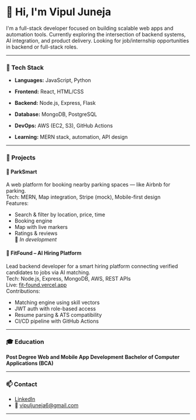# 👋 Hi, I'm Vipul Juneja

I'm a full-stack developer focused on building scalable web apps and automation tools. Currently exploring the intersection of backend systems, AI integration, and product delivery. Looking for job/internship opportunities in backend or full-stack roles.

---





### 🧠 Tech Stack





- **Languages:** JavaScript, Python


- **Frontend:** React, HTML/CSS


- **Backend:** Node.js, Express, Flask


- **Database:** MongoDB, PostgreSQL


- **DevOps:** AWS (EC2, S3), GitHub Actions


- **Learning:** MERN stack, automation, API design




---

### 💼 Projects

#### 🚗 ParkSmart  
A web platform for booking nearby parking spaces — like Airbnb for parking.  
Tech: MERN, Map integration, Stripe (mock), Mobile-first design  
Features:
- Search & filter by location, price, time
- Booking engine
- Map with live markers
- Ratings & reviews  
🔗 *In development*

#### 🧠 FitFound – AI Hiring Platform  
Lead backend developer for a smart hiring platform connecting verified candidates to jobs via AI matching.  
Tech: Node.js, Express, MongoDB, AWS, REST APIs  
Live: [fit-found.vercel.app](https://fit-found.vercel.app)  
Contributions:
- Matching engine using skill vectors  
- JWT auth with role-based access  
- Resume parsing & ATS compatibility  
- CI/CD pipeline with GitHub Actions

---

### 🎓 Education

**Post Degree Web and Mobile App Development**
**Bachelor of Computer Applications (BCA)**

---

### 📫 Contact

- [LinkedIn](https://www.linkedin.com/in/vipuljuneja/)
- 📧 vipuljuneja6@gmail.com

---

